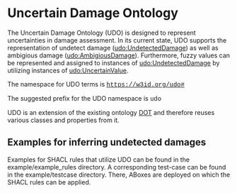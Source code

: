 # Uncertain Damage Ontology
The Uncertain Damage Ontology (UDO) is designed to represent uncertainties in damage assessment. In its current state, UDO supports the representation of undetect damage (<a href="https://w3id.org/udo#UndetectedDamage">udo:UndetectedDamage</a>) as well as ambigious damage (<a href="https://w3id.org/udo#AmbigiousDamage">udo:AmbigiousDamage</a>). Furthermore, fuzzy values can be represented and assigned to instances of <a href="https://w3id.org/udo#UndetectedDamage">udo:UndetectedDamage</a> by utilizing instances of <a href="https://w3id.org/udo#UncertainValue">udo:UncertainValue</a>.

The namespace for UDO terms is <span class="repeated" style="font-family: courier;">https://w3id.org/udo#</span>

The suggested prefix for the UDO namespace is <span class="repeated" style="font-family: courier;">udo</span>

UDO is an extension of the existing ontology <a href="https://w3id.org/dot">DOT</a> and therefore reuses various classes and properties from it.

## Examples for inferring undetected damages
Examples for SHACL rules that utilize UDO can be found in the example/example_rules directory. A corresponding test-case can be found in the example/testcase directory. There, ABoxes are deployed on which the SHACL rules can be applied.
